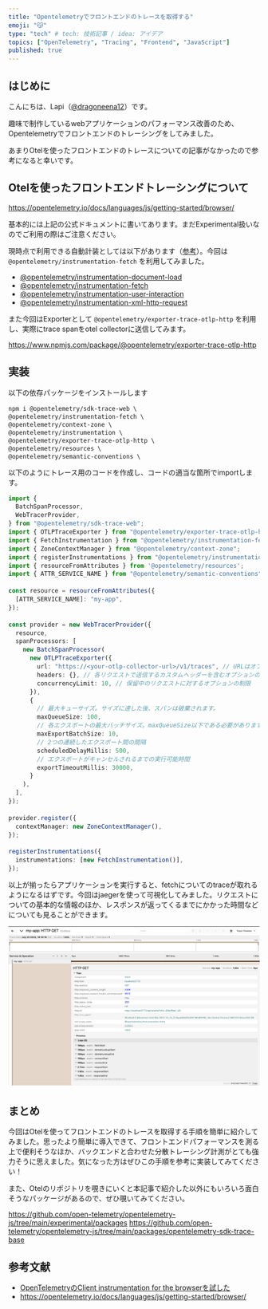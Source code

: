 ```yaml
---
title: "Opentelemetryでフロントエンドのトレースを取得する"
emoji: "😽"
type: "tech" # tech: 技術記事 / idea: アイデア
topics: ["OpenTelemetry", "Tracing", "Frontend", "JavaScript"]
published: true
---
```


## はじめに
こんにちは、Lapi（[@dragoneena12](https://github.com/dragoneena12)）です。

趣味で制作しているwebアプリケーションのパフォーマンス改善のため、Opentelemetryでフロントエンドのトレーシングをしてみました。

あまりOtelを使ったフロントエンドのトレースについての記事がなかったので参考になると幸いです。

## Otelを使ったフロントエンドトレーシングについて

https://opentelemetry.io/docs/languages/js/getting-started/browser/

基本的には上記の公式ドキュメントに書いてあります。まだExperimental扱いなのでご利用の際はご注意ください。

現時点で利用できる自動計装としては以下があります（[参考](https://www.npmjs.com/package/@opentelemetry/auto-instrumentations-web)）。今回は `@opentelemetry/instrumentation-fetch` を利用してみました。

- [@opentelemetry/instrumentation-document-load](https://github.com/open-telemetry/opentelemetry-js-contrib/tree/main/packages/instrumentation-document-load)
- [@opentelemetry/instrumentation-fetch](https://github.com/open-telemetry/opentelemetry-js/tree/main/experimental/packages/opentelemetry-instrumentation-fetch)
- [@opentelemetry/instrumentation-user-interaction](https://github.com/open-telemetry/opentelemetry-js-contrib/tree/main/packages/instrumentation-user-interaction)
- [@opentelemetry/instrumentation-xml-http-request](https://github.com/open-telemetry/opentelemetry-js/tree/main/experimental/packages/opentelemetry-instrumentation-xml-http-request)

また今回はExporterとして `@opentelemetry/exporter-trace-otlp-http` を利用し、実際にtrace spanをotel collectorに送信してみます。

https://www.npmjs.com/package/@opentelemetry/exporter-trace-otlp-http

## 実装

以下の依存パッケージをインストールします

```console
npm i @opentelemetry/sdk-trace-web \
@opentelemetry/instrumentation-fetch \
@opentelemetry/context-zone \
@opentelemetry/instrumentation \
@opentelemetry/exporter-trace-otlp-http \
@opentelemetry/resources \
@opentelemetry/semantic-conventions \
```

以下のようにトレース用のコードを作成し、コードの適当な箇所でimportします。

```ts
import {
  BatchSpanProcessor,
  WebTracerProvider,
} from "@opentelemetry/sdk-trace-web";
import { OTLPTraceExporter } from "@opentelemetry/exporter-trace-otlp-http";
import { FetchInstrumentation } from "@opentelemetry/instrumentation-fetch";
import { ZoneContextManager } from "@opentelemetry/context-zone";
import { registerInstrumentations } from "@opentelemetry/instrumentation";
import { resourceFromAttributes } from '@opentelemetry/resources';
import { ATTR_SERVICE_NAME } from "@opentelemetry/semantic-conventions";

const resource = resourceFromAttributes({
  [ATTR_SERVICE_NAME]: "my-app",
});

const provider = new WebTracerProvider({
  resource,
  spanProcessors: [
    new BatchSpanProcessor(
      new OTLPTraceExporter({
        url: "https://<your-otlp-collector-url>/v1/traces", // URLはオプションで省略可能 - デフォルトは http://localhost:4318/v1/traces
        headers: {}, // 各リクエストで送信するカスタムヘッダーを含むオプションのオブジェクト
        concurrencyLimit: 10, // 保留中のリクエストに対するオプションの制限
      }),
      {
        // 最大キューサイズ。サイズに達した後、スパンは破棄されます。
        maxQueueSize: 100,
        // 各エクスポートの最大バッチサイズ。maxQueueSize以下である必要があります。
        maxExportBatchSize: 10,
        // 2つの連続したエクスポート間の間隔
        scheduledDelayMillis: 500,
        // エクスポートがキャンセルされるまでの実行可能時間
        exportTimeoutMillis: 30000,
      }
    ),
  ],
});

provider.register({
  contextManager: new ZoneContextManager(),
});

registerInstrumentations({
  instrumentations: [new FetchInstrumentation()],
});
```

以上が揃ったらアプリケーションを実行すると、fetchについてのtraceが取れるようになるはずです。今回はjaegerを使って可視化してみました。リクエストについての基本的な情報のほか、レスポンスが返ってくるまでにかかった時間などについても見ることができます。

![jaegerを使って可視化したトレース](/images/2025-07-20-otel-frontend-1.png)

## まとめ

今回はOtelを使ってフロントエンドのトレースを取得する手順を簡単に紹介してみました。思ったより簡単に導入できて、フロントエンドパフォーマンスを測る上で便利そうなほか、バックエンドと合わせた分散トレーシング計測がとても強力そうに思えました。気になった方はぜひこの手順を参考に実装してみてください！

また、Otelのリポジトリを覗きにいくと本記事で紹介した以外にもいろいろ面白そうなパッケージがあるので、ぜひ覗いてみてください。

https://github.com/open-telemetry/opentelemetry-js/tree/main/experimental/packages
https://github.com/open-telemetry/opentelemetry-js/tree/main/packages/opentelemetry-sdk-trace-base

## 参考文献

- [OpenTelemetryのClient instrumentation for the browserを試した](https://zenn.dev/hosht/articles/9ed87b98941107)
- https://opentelemetry.io/docs/languages/js/getting-started/browser/
